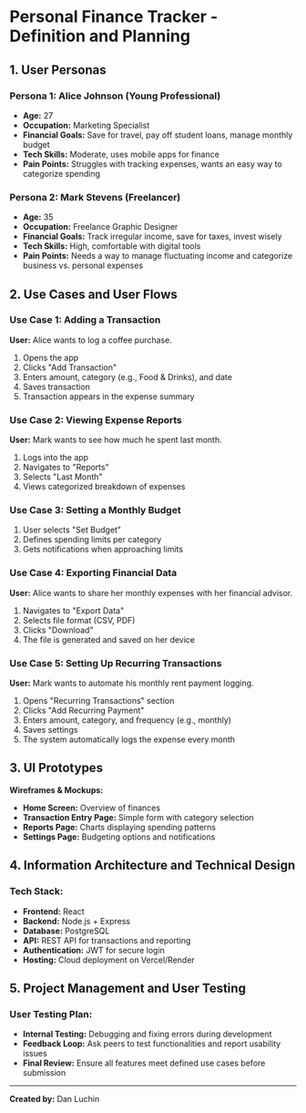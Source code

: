 # Personal Finance Tracker - Definition and Planning

## 1. User Personas

### Persona 1: Alice Johnson (Young Professional)
- **Age:** 27  
- **Occupation:** Marketing Specialist  
- **Financial Goals:** Save for travel, pay off student loans, manage monthly budget  
- **Tech Skills:** Moderate, uses mobile apps for finance  
- **Pain Points:** Struggles with tracking expenses, wants an easy way to categorize spending  

### Persona 2: Mark Stevens (Freelancer)
- **Age:** 35  
- **Occupation:** Freelance Graphic Designer  
- **Financial Goals:** Track irregular income, save for taxes, invest wisely  
- **Tech Skills:** High, comfortable with digital tools  
- **Pain Points:** Needs a way to manage fluctuating income and categorize business vs. personal expenses  

## 2. Use Cases and User Flows

### Use Case 1: Adding a Transaction
**User:** Alice wants to log a coffee purchase.  
1. Opens the app  
2. Clicks "Add Transaction"  
3. Enters amount, category (e.g., Food & Drinks), and date  
4. Saves transaction  
5. Transaction appears in the expense summary  

### Use Case 2: Viewing Expense Reports
**User:** Mark wants to see how much he spent last month.  
1. Logs into the app  
2. Navigates to "Reports"  
3. Selects "Last Month"  
4. Views categorized breakdown of expenses  

### Use Case 3: Setting a Monthly Budget
1. User selects "Set Budget"  
2. Defines spending limits per category  
3. Gets notifications when approaching limits  

### Use Case 4: Exporting Financial Data
**User:** Alice wants to share her monthly expenses with her financial advisor.  
1. Navigates to "Export Data"  
2. Selects file format (CSV, PDF)  
3. Clicks "Download"  
4. The file is generated and saved on her device  

### Use Case 5: Setting Up Recurring Transactions
**User:** Mark wants to automate his monthly rent payment logging.  
1. Opens "Recurring Transactions" section  
2. Clicks "Add Recurring Payment"  
3. Enters amount, category, and frequency (e.g., monthly)  
4. Saves settings  
5. The system automatically logs the expense every month  

## 3. UI Prototypes
**Wireframes & Mockups:**
- **Home Screen:** Overview of finances  
- **Transaction Entry Page:** Simple form with category selection  
- **Reports Page:** Charts displaying spending patterns  
- **Settings Page:** Budgeting options and notifications  

## 4. Information Architecture and Technical Design

### Tech Stack:
- **Frontend:** React  
- **Backend:** Node.js + Express  
- **Database:** PostgreSQL  
- **API:** REST API for transactions and reporting  
- **Authentication:** JWT for secure login  
- **Hosting:** Cloud deployment on Vercel/Render  

## 5. Project Management and User Testing

### User Testing Plan:
- **Internal Testing:** Debugging and fixing errors during development  
- **Feedback Loop:** Ask peers to test functionalities and report usability issues  
- **Final Review:** Ensure all features meet defined use cases before submission  

---
**Created by:** Dan Luchin